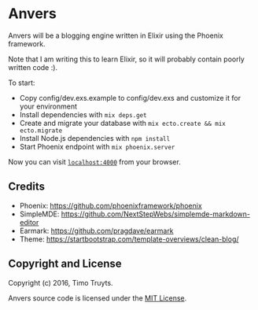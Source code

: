 # Anvers

Anvers will be a blogging engine written in Elixir using the Phoenix framework.

Note that I am writing this to learn Elixir, so it will probably contain poorly written code :).

To start:

  * Copy config/dev.exs.example to config/dev.exs and customize it for your environment
  * Install dependencies with `mix deps.get`
  * Create and migrate your database with `mix ecto.create && mix ecto.migrate`
  * Install Node.js dependencies with `npm install`
  * Start Phoenix endpoint with `mix phoenix.server`

Now you can visit [`localhost:4000`](http://localhost:4000) from your browser.

## Credits

  * Phoenix: https://github.com/phoenixframework/phoenix
  * SimpleMDE: https://github.com/NextStepWebs/simplemde-markdown-editor
  * Earmark: https://github.com/pragdave/earmark
  * Theme: https://startbootstrap.com/template-overviews/clean-blog/

## Copyright and License

Copyright (c) 2016, Timo Truyts.

Anvers source code is licensed under the [MIT License](LICENSE.md).
